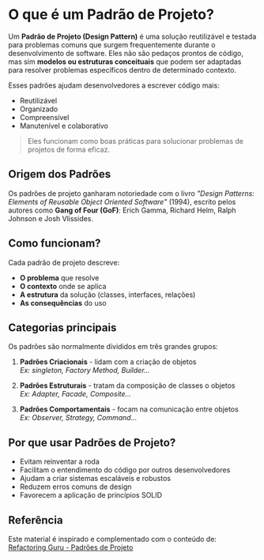 # O que é um Padrão de Projeto?

Um **Padrão de Projeto (Design Pattern)** é uma solução reutilizável e testada para problemas comuns
que surgem frequentemente durante o desenvolvimento de software. Eles não são pedaços prontos de
código, mas sim **modelos ou estruturas conceituais** que podem ser adaptadas para resolver
problemas específicos dentro de determinado contexto.

Esses padrões ajudam desenvolvedores a escrever código mais:

- Reutilizável
- Organizado
- Compreensível
- Manutenível e colaborativo

> Eles funcionam como boas práticas para solucionar problemas de projetos de forma eficaz.

## Origem dos Padrões

Os padrões de projeto ganharam notoriedade com o livro
_"Design Patterns: Elements of Reusable Object Oriented Software"_ (1994), escrito pelos autores
como **Gang of Four (GoF)**: Erich Gamma, Richard Helm, Ralph Johnson e Josh Vlissides.

## Como funcionam?

Cada padrão de projeto descreve:

- **O problema** que resolve
- **O contexto** onde se aplica
- **A estrutura** da solução (classes, interfaces, relações)
- **As consequências** do uso

## Categorias principais 

Os padrões são normalmente divididos em três grandes grupos:

1. **Padrões Criacionais** - lidam com a criação de objetos  
_Ex: singleton, Factory Method, Builder..._

2. **Padrões Estruturais** - tratam da composição de classes o objetos  
_Ex: Adapter, Facade, Composite..._

3. **Padrões Comportamentais** - focam na comunicação entre objetos  
_Ex: Observer, Strategy, Command..._

## Por que usar Padrões de Projeto?

- Evitam reinventar a roda
- Facilitam o entendimento do código por outros desenvolvedores
- Ajudam a criar sistemas escaláveis e robustos
- Reduzem erros comuns de design
- Favorecem a aplicação de princípios SOLID

## Referência

Este material é inspirado e complementado com o conteúdo de:  
[Refactoring Guru - Padrões de Projeto](https://refactoring.guru/pt-br/design-patterns/what-is-pattern)
